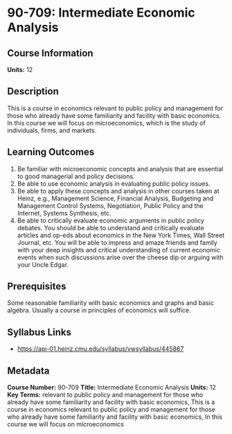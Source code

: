 # 90-709: Intermediate Economic Analysis

## Course Information

**Units:** 12

## Description

This is a course in economics relevant to public policy and management for those who already have some familiarity and facility with basic economics. In this course we will focus on microeconomics, which is the study of individuals, firms, and markets.

## Learning Outcomes

1. Be familiar with microeconomic concepts and analysis that are essential to good managerial and policy decisions.
2. Be able to use economic analysis in evaluating public policy issues.
3. Be able to apply these concepts and analysis in other courses taken at Heinz, e.g., Management Science, Financial Analysis, Budgeting and Management Control Systems, Negotiation, Public Policy and the Internet, Systems Synthesis, etc.
4. Be able to critically evaluate economic arguments in public policy debates. You should be able to understand and critically evaluate articles and op-eds about economics in the New York Times, Wall Street Journal, etc. You will be able to impress and amaze friends and family with your deep insights and critical understanding of current economic events when such discussions arise over the cheese dip or arguing with your Uncle Edgar.

## Prerequisites

Some reasonable familiarity with basic economics and graphs and basic algebra. Usually a course in principles of economics will suffice.

## Syllabus Links

* https://api-01.heinz.cmu.edu/syllabus/vwsyllabus/445867

## Metadata

**Course Number:** 90-709
**Title:** Intermediate Economic Analysis
**Units:** 12
**Key Terms:** relevant to public policy and management for those who already have some familiarity and facility with basic economics, This is a course in economics relevant to public policy and management for those who already have some familiarity and facility with basic economics, In this course we will focus on microeconomics
